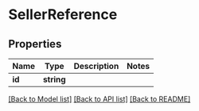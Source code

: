 # SellerReference

## Properties
Name | Type | Description | Notes
------------ | ------------- | ------------- | -------------
**id** | **string** |  | 

[[Back to Model list]](../../README.md#documentation-for-models) [[Back to API list]](../../README.md#documentation-for-api-endpoints) [[Back to README]](../../README.md)


